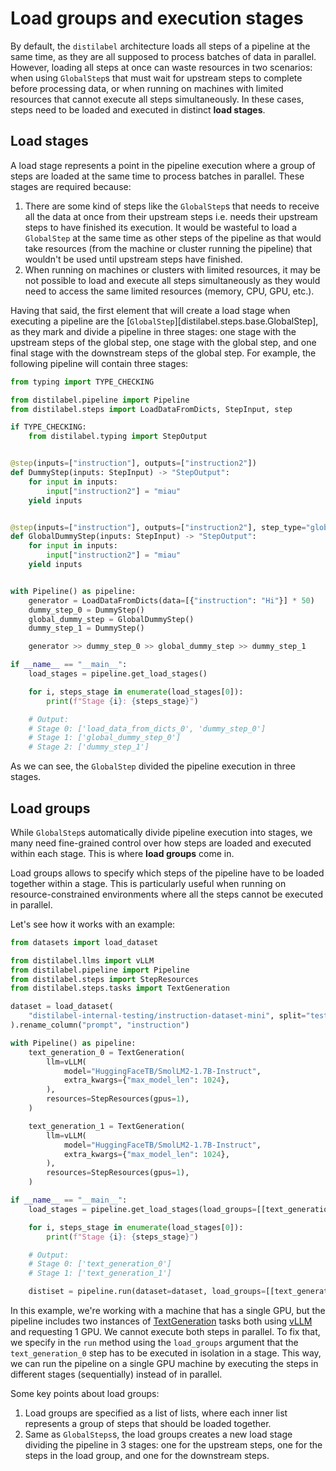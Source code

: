 # Load groups and execution stages

By default, the `distilabel` architecture loads all steps of a pipeline at the same time, as they are all supposed to process batches of data in parallel. However, loading all steps at once can waste resources in two scenarios: when using `GlobalStep`s that must wait for upstream steps to complete before processing data, or when running on machines with limited resources that cannot execute all steps simultaneously. In these cases, steps need to be loaded and executed in distinct **load stages**.

## Load stages

A load stage represents a point in the pipeline execution where a group of steps are loaded at the same time to process batches in parallel. These stages are required because:

1. There are some kind of steps like the `GlobalStep`s that needs to receive all the data at once from their upstream steps i.e. needs their upstream steps to have finished its execution. It would be wasteful to load a `GlobalStep` at the same time as other steps of the pipeline as that would take resources (from the machine or cluster running the pipeline) that wouldn't be used until upstream steps have finished.
2. When running on machines or clusters with limited resources, it may be not possible to load and execute all steps simultaneously as they would need to access the same limited resources (memory, CPU, GPU, etc.). 

Having that said, the first element that will create a load stage when executing a pipeline are the [`GlobalStep`][distilabel.steps.base.GlobalStep], as they mark and divide a pipeline in three stages: one stage with the upstream steps of the global step, one stage with the global step, and one final stage with the downstream steps of the global step. For example, the following pipeline will contain three stages:

```python
from typing import TYPE_CHECKING

from distilabel.pipeline import Pipeline
from distilabel.steps import LoadDataFromDicts, StepInput, step

if TYPE_CHECKING:
    from distilabel.typing import StepOutput


@step(inputs=["instruction"], outputs=["instruction2"])
def DummyStep(inputs: StepInput) -> "StepOutput":
    for input in inputs:
        input["instruction2"] = "miau"
    yield inputs


@step(inputs=["instruction"], outputs=["instruction2"], step_type="global")
def GlobalDummyStep(inputs: StepInput) -> "StepOutput":
    for input in inputs:
        input["instruction2"] = "miau"
    yield inputs


with Pipeline() as pipeline:
    generator = LoadDataFromDicts(data=[{"instruction": "Hi"}] * 50)
    dummy_step_0 = DummyStep()
    global_dummy_step = GlobalDummyStep()
    dummy_step_1 = DummyStep()

    generator >> dummy_step_0 >> global_dummy_step >> dummy_step_1

if __name__ == "__main__":
    load_stages = pipeline.get_load_stages()

    for i, steps_stage in enumerate(load_stages[0]):
        print(f"Stage {i}: {steps_stage}")

    # Output:
    # Stage 0: ['load_data_from_dicts_0', 'dummy_step_0']
    # Stage 1: ['global_dummy_step_0']
    # Stage 2: ['dummy_step_1']
```

As we can see, the `GlobalStep` divided the pipeline execution in three stages.

## Load groups

While `GlobalStep`s automatically divide pipeline execution into stages, we many need fine-grained control over how steps are loaded and executed within each stage. This is where **load groups** come in.

Load groups allows to specify which steps of the pipeline have to be loaded together within a stage. This is particularly useful when running on resource-constrained environments where all the steps cannot be executed in parallel.

Let's see how it works with an example:

```python
from datasets import load_dataset

from distilabel.llms import vLLM
from distilabel.pipeline import Pipeline
from distilabel.steps import StepResources
from distilabel.steps.tasks import TextGeneration

dataset = load_dataset(
    "distilabel-internal-testing/instruction-dataset-mini", split="test"
).rename_column("prompt", "instruction")

with Pipeline() as pipeline:
    text_generation_0 = TextGeneration(
        llm=vLLM(
            model="HuggingFaceTB/SmolLM2-1.7B-Instruct",
            extra_kwargs={"max_model_len": 1024},
        ),
        resources=StepResources(gpus=1),
    )

    text_generation_1 = TextGeneration(
        llm=vLLM(
            model="HuggingFaceTB/SmolLM2-1.7B-Instruct",
            extra_kwargs={"max_model_len": 1024},
        ),
        resources=StepResources(gpus=1),
    )

if __name__ == "__main__":
    load_stages = pipeline.get_load_stages(load_groups=[[text_generation_1.name]])

    for i, steps_stage in enumerate(load_stages[0]):
        print(f"Stage {i}: {steps_stage}")

    # Output:
    # Stage 0: ['text_generation_0']
    # Stage 1: ['text_generation_1']

    distiset = pipeline.run(dataset=dataset, load_groups=[[text_generation_0.name]])
```

In this example, we're working with a machine that has a single GPU, but the pipeline includes two instances of [TextGeneration]() tasks both using [vLLM]() and requesting 1 GPU. We cannot execute both steps in parallel. To fix that,
we specify in the `run` method using the `load_groups` argument that the `text_generation_0` step has to be executed in isolation in a stage. This way, we can run the pipeline on a single GPU machine by executing the steps in different stages (sequentially) instead of in parallel.

Some key points about load groups:

1. Load groups are specified as a list of lists, where each inner list represents a group of steps that should be loaded together.
2. Same as `GlobalSteps`s, the load groups creates a new load stage dividing the pipeline in 3 stages: one for the upstream steps, one for the steps in the load group, and one for the downstream steps.
